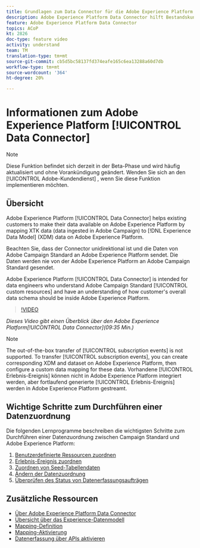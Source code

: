 ```yaml
---
title: Grundlagen zum Data Connector für die Adobe Experience Platform
description: Adobe Experience Platform Data Connector hilft Bestandskunden, ihre Daten in Adobe Experience Platform verfügbar zu machen, indem XTK-Daten (in Campaign erfasste Daten) den XDM-Daten (Experience-Datenmodell) in Adobe Experience Platform zugeordnet werden.
feature: Adobe Experience Platform Data Connector
topics: ACoP
kt: 2826
doc-type: feature video
activity: understand
team: TM
translation-type: tm+mt
source-git-commit: cb5d5bc58137fd374eafe165c6ea13288a60d7db
workflow-type: tm+mt
source-wordcount: '364'
ht-degree: 20%

---
```



# Informationen zum Adobe Experience Platform [!UICONTROL Data Connector]

>[!NOTE]
>
>Diese Funktion befindet sich derzeit in der Beta-Phase und wird häufig aktualisiert und ohne Vorankündigung geändert.
>Wenden Sie sich an den [!UICONTROL Adobe-Kundendienst] , wenn Sie diese Funktion implementieren möchten.

## Übersicht

Adobe Experience Platform [!UICONTROL Data Connector] helps existing customers to make their data available on Adobe Experience Platform by mapping XTK data (data ingested in Adobe Campaign) to [!DNL Experience Data Model] (XDM) data on Adobe Experience Platform.

Beachten Sie, dass der Connector unidirektional ist und die Daten von Adobe Campaign Standard an Adobe Experience Platform sendet. Die Daten werden nie von der Adobe Experience Platform an Adobe Campaign Standard gesendet.

Adobe Experience Platform [!UICONTROL Data Connector] is intended for data engineers who understand Adobe Campaign Standard [!UICONTROL custom resources] and have an understanding of how customer&#39;s overall data schema should be inside Adobe Experience Platform.

>[!VIDEO](https://video.tv.adobe.com/v/27304?quality=12)

*Dieses Video gibt einen Überblick über den Adobe Experience Platform[!UICONTROL Data Connector](09:35 Min.)*

>[!NOTE]
>
>The out-of-the-box transfer of [!UICONTROL subscription events] is not supported. To transfer [!UICONTROL subscription events], you can create corresponding XDM and dataset on Adobe Experience Platform, then configure a custom data mapping for these data.
>Vorhandene [!UICONTROL Erlebnis-Ereignis] können nicht in Adobe Experience Platform integriert werden, aber fortlaufend generierte [!UICONTROL Erlebnis-Ereignis] werden in Adobe Experience Platform gestreamt.

## Wichtige Schritte zum Durchführen einer Datenzuordnung

Die folgenden Lernprogramme beschreiben die wichtigsten Schritte zum Durchführen einer Datenzuordnung zwischen Campaign Standard und Adobe Experience Platform:

1. [Benutzerdefinierte Ressourcen zuordnen](/help/administrating/adobe-experience-platform-data-connector/mapping-custom-resources.md)
2. [Erlebnis-Ereignis zuordnen](/help/administrating/adobe-experience-platform-data-connector/mapping-experience-events.md)
3. [Zuordnen von Seed-Tabellendaten](/help/administrating/adobe-experience-platform-data-connector/mapping-seed-table-data.md)
4. [Ändern der Datenzuordnung](/help/administrating/adobe-experience-platform-data-connector/modifying-data-mapping.md)
5. [Überprüfen des Status von Datenerfassungsaufträgen](/help/administrating/adobe-experience-platform-data-connector/checking-status-of-data-ingestion-jobs.md)

## Zusätzliche Ressourcen

* [Über Adobe Experience Platform Data Connector](https://docs.adobe.com/content/help/en/campaign-standard/using/administrating/mapping-campaign-and-aep-data/aep-about-data-connector.html)
* [Übersicht über das Experience-Datenmodell](https://docs.adobe.com/content/help/en/campaign-standard/using/administrating/mapping-campaign-and-aep-data/aep-data-model-overview.html)
* [Mapping-Definition](https://docs.adobe.com/content/help/en/campaign-standard/using/administrating/mapping-campaign-and-aep-data/aep-mapping-definition.html)
* [Mapping-Aktivierung](https://docs.adobe.com/content/help/en/campaign-standard/using/administrating/mapping-campaign-and-aep-data/aep-mapping-activation.html)
* [Datenerfassung über APIs aktivieren](https://docs.adobe.com/content/help/en/campaign-standard/using/administrating/mapping-campaign-and-aep-data/aep-triggering-data-ingestion.html)
